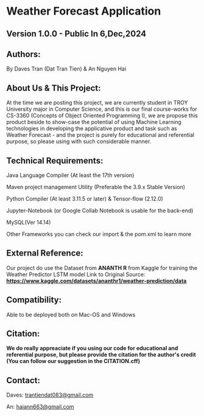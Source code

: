 # Weather Forecast Application
## Version 1.0.0 - Public In 6,Dec,2024
## Authors: 
  By Daves Tran (Dat Tran Tien) & An Nguyen Hai
## About Us & This Project:
  At the time we are posting this project, we are currently student in TROY University major in Computer Science, and this is our final course-works for CS-3360 (Concepts of Object Oriented Programming I), we are propose this product beside to show-case the potential of using Machine Learning technologies in developing the applicative product and task such as Weather Forecast - and the project is purely for educational and referential purpose, so please using with such considerable manner.
## Technical Requirements:
  Java Language Compiler (At least the 17th version)
  
  Maven project management Utility (Preferable the 3.9.x Stable Version)
  
  Python Compiler (At least 3.11.5 or later) & Tensor-flow (2.12.0)
  
  Jupyter-Notebook (or Google Collab Notebook is usable for the back-end)
  
  MySQL(Ver 14.14)
  
  Other Frameworks you can check our import & the pom.xml to learn more
## External Reference:
  Our project do use the Dataset from **ANANTH R** from Kaggle for training the Weather Predictor LSTM model 
  Link to Original Source: **https://www.kaggle.com/datasets/ananthr1/weather-prediction/data**
## Compatibility:
  Able to be deployed both on Mac-OS and Windows
## Citation:
**We do really appreaciate if you using our code for educational and referential purpose, but please provide the citation for the author's credit (You can follow our suggestion in the CITATION.cff)**
## Contact:
  Daves: trantiendat083@gmail.com
  
  An: haiann663@gmail.com
